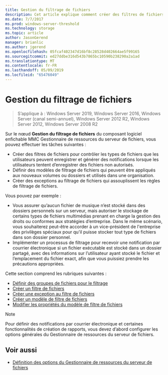 ```yaml
---
title: Gestion du filtrage de fichiers
description: Cet article explique comment créer des filtres de fichiers, générer des notifications, définir des modèles de filtrage de fichiers et créer des exceptions au filtrage de fichiers
ms.date: 7/7/2017
ms.prod: windows-server-threshold
ms.technology: storage
ms.topic: article
author: JasonGerend
manager: brianlic
ms.author: jgerend
ms.openlocfilehash: 05fcaf402347d16bf8c28528d402664ae5f99165
ms.sourcegitcommit: ed27ddbe316d543b7865bc10590b238290a2a1ad
ms.translationtype: MT
ms.contentlocale: fr-FR
ms.lasthandoff: 05/09/2019
ms.locfileid: "65476049"
---
```

# <a name="file-screening-management"></a>Gestion du filtrage de fichiers

> S’applique à : Windows Server 2019, Windows Server 2016, Windows Server (canal semi-annuel), Windows Server 2012 R2, Windows Server 2012, Windows Server 2008 R2

Sur le nœud **Gestion du filtrage de fichiers** du composant logiciel enfichable MMC Gestionnaire de ressources du serveur de fichiers, vous pouvez effectuer les tâches suivantes :

-   Créer des filtres de fichiers pour contrôler les types de fichiers que les utilisateurs peuvent enregistrer et générer des notifications lorsque les utilisateurs tentent d’enregistrer des fichiers non autorisés.
-   Définir des modèles de filtrage de fichiers qui peuvent être appliqués aux nouveaux volumes ou dossiers et utilisés dans une organisation.
-   Créer des exceptions au filtrage de fichiers qui assouplissent les règles de filtrage de fichiers.

Vous pouvez par exemple :

-   Vous assurer qu’aucun fichier de musique n’est stocké dans des dossiers personnels sur un serveur, mais autoriser le stockage de certains types de fichiers multimédias prenant en charge la gestion des droits ou conformes aux stratégies d’entreprise. Dans le même scénario, vous souhaiterez peut-être accorder à un vice-président de l'entreprise des privilèges spéciaux pour qu'il puisse stocker tout type de fichiers dans son dossier personnel.
-   Implémenter un processus de filtrage pour recevoir une notification par courrier électronique si un fichier exécutable est stocké dans un dossier partagé, avec des informations sur l’utilisateur ayant stocké le fichier et l’emplacement du fichier exact, afin que vous puissiez prendre les précautions appropriées.

Cette section comprend les rubriques suivantes :

-   [Définir des groupes de fichiers pour le filtrage](define-file-groups-for-screening.md)
-   [Créer un filtre de fichiers](create-file-screen.md)
-   [Créer une exception au filtre de fichiers](create-file-screen-exception.md)
-   [Créer un modèle de filtre de fichiers](create-file-screen-template.md)
-   [Modifier les propriétés du modèle de filtre de fichiers](edit-file-screen-template-properties.md)

> [!Note]
> Pour définir des notifications par courrier électronique et certaines fonctionnalités de création de rapports, vous devez d’abord configurer les options générales du Gestionnaire de ressources du serveur de fichiers.

## <a name="see-also"></a>Voir aussi

-   [Définition des options du Gestionnaire de ressources du serveur de fichiers](setting-file-server-resource-manager-options.md)



